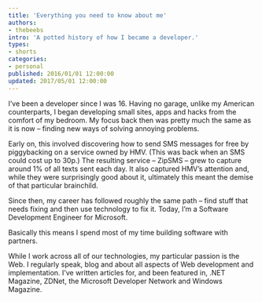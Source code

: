 ```yaml
---
title: 'Everything you need to know about me'
authors:
- thebeebs
intro: 'A potted history of how I became a developer.'
types:
- shorts
categories:
- personal
published: 2016/01/01 12:00:00
updated: 2017/05/01 12:00:00
---
```


I’ve been a developer since I was 16. Having no garage, unlike my American counterparts, I began developing small sites, apps and hacks from the comfort of my bedroom. My focus back then was pretty much the same as it is now – finding new ways of solving annoying problems.

Early on, this involved discovering how to send SMS messages for free by piggybacking on a service owned by HMV. (This was back when an SMS could cost up to 30p.) The resulting service – ZipSMS – grew to capture around 1% of all texts sent each day. It also captured HMV’s attention and, while they were surprisingly good about it, ultimately this meant the demise of that particular brainchild.

Since then, my career has followed roughly the same path – find stuff that needs fixing and then use technology to fix it. Today, I’m a Software Development Engineer for Microsoft.

Basically this means I spend most of my time building software with partners.

While I work across all of our technologies, my particular passion is the Web. I regularly speak, blog and about all aspects of Web development and implementation. I’ve written articles for, and been featured in, .NET Magazine, ZDNet, the Microsoft Developer Network and Windows Magazine.
